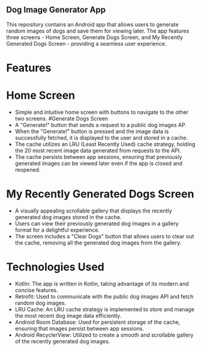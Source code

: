 ## Dog Image Generator App

This repository contains an Android app that allows users to generate random images of dogs and save them for viewing later. The app features three screens - Home Screen, Generate Dogs Screen, and My Recently Generated Dogs Screen - providing a seamless user experience.

# Features
# Home Screen
* Simple and intuitive home screen with buttons to navigate to the other two screens.
#Generate Dogs Screen
* A "Generate!" button that sends a request to a public dog images AP.
* When the "Generate!" button is pressed and the image data is successfully fetched, it is displayed to the user and stored in a cache.
* The cache utilizes an LRU (Least Recently Used) cache strategy, holding the 20 most recent image data generated from requests to the API.
* The cache persists between app sessions, ensuring that previously generated images can be viewed later even if the app is closed and reopened.
# My Recently Generated Dogs Screen
* A visually appealing scrollable gallery that displays the recently generated dog images stored in the cache.
* Users can view their previously generated dog images in a gallery format for a delightful experience.
* The screen includes a "Clear Dogs" button that allows users to clear out the cache, removing all the generated dog images from the gallery.

# Technologies Used
* Kotlin: The app is written in Kotlin, taking advantage of its modern and concise features.
* Retrofit: Used to communicate with the public dog images API and fetch random dog images.
* LRU Cache: An LRU cache strategy is implemented to store and manage the most recent dog image data efficiently.
* Android Room Database: Used for persistent storage of the cache, ensuring that images persist between app sessions.
* Android RecyclerView: Utilized to create a smooth and scrollable gallery of the recently generated dog images.
